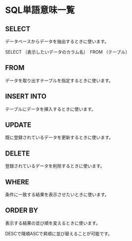 # SQL単語意味一覧



## SELECT

データベースからデータを抽出するときに使います。

SELECT （表示したいデータのカラム名）　FROM （テーブル）



## FROM

データを取り出すテーブルを指定するときに使います。



## INSERT INTO

テーブルにデータを挿入するときに使います。



## UPDATE

既に登録されているデータを更新するときに使います。



## DELETE

登録されているデータを削除するときに使います。



## WHERE

条件に一致する結果を表示させたいときに使います。



## ORDER BY

表示する結果の並び順を変えるときに使います。

DESCで降順ASCで昇順に並び替えることが可能です。

 


